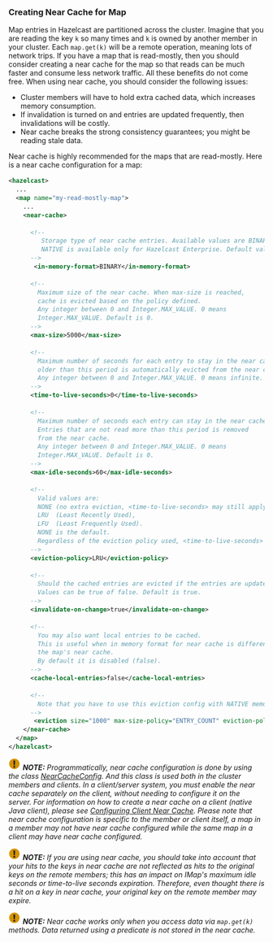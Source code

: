 

### Creating Near Cache for Map

Map entries in Hazelcast are partitioned across the cluster. Imagine that you are reading the key `k` so many times and `k` is owned by another member in your cluster. Each `map.get(k)` will be a remote operation, meaning lots of network trips. If you have a map that is read-mostly, then you should consider creating a near cache for the map so that reads can be much faster and consume less network traffic. All these benefits do not come free. When using near cache, you should consider the following issues:

- Cluster members will have to hold extra cached data, which increases memory consumption.
- If invalidation is turned on and entries are updated frequently, then invalidations will be costly.
- Near cache breaks the strong consistency guarantees; you might be reading stale data.

Near cache is highly recommended for the maps that are read-mostly. Here is a near cache configuration for a map:

```xml
<hazelcast>
  ...
  <map name="my-read-mostly-map">
    ...
    <near-cache>

      <!--
         Storage type of near cache entries. Available values are BINARY, OBJECT and NATIVE.
         NATIVE is available only for Hazelcast Enterprise. Default value is BINARY.
      -->
       <in-memory-format>BINARY</in-memory-format>

      <!--
        Maximum size of the near cache. When max-size is reached,
        cache is evicted based on the policy defined.
        Any integer between 0 and Integer.MAX_VALUE. 0 means
        Integer.MAX_VALUE. Default is 0.
      -->
      <max-size>5000</max-size>
      
      <!--
        Maximum number of seconds for each entry to stay in the near cache. Entries that are
        older than this period is automatically evicted from the near cache.
        Any integer between 0 and Integer.MAX_VALUE. 0 means infinite. Default is 0.
      -->
      <time-to-live-seconds>0</time-to-live-seconds>

      <!--
        Maximum number of seconds each entry can stay in the near cache as untouched (not read).
        Entries that are not read more than this period is removed
        from the near cache.
        Any integer between 0 and Integer.MAX_VALUE. 0 means
        Integer.MAX_VALUE. Default is 0.
      -->
      <max-idle-seconds>60</max-idle-seconds>

      <!--
        Valid values are:
        NONE (no extra eviction, <time-to-live-seconds> may still apply),
        LRU  (Least Recently Used),
        LFU  (Least Frequently Used).
        NONE is the default.
        Regardless of the eviction policy used, <time-to-live-seconds> will still apply.
      -->
      <eviction-policy>LRU</eviction-policy>

      <!--
        Should the cached entries are evicted if the entries are updated or removed.
        Values can be true of false. Default is true.
      -->
      <invalidate-on-change>true</invalidate-on-change>

      <!--
        You may also want local entries to be cached.
        This is useful when in memory format for near cache is different from
        the map's near cache.
        By default it is disabled (false).
      -->
      <cache-local-entries>false</cache-local-entries>

      <!--
        Note that you have to use this eviction config with NATIVE memory format.
      -->
       <eviction size="1000" max-size-policy="ENTRY_COUNT" eviction-policy="LFU"/>
    </near-cache>
  </map>
</hazelcast>
```


![image](images/NoteSmall.jpg) ***NOTE:*** *Programmatically, near cache configuration is done by using the class <a href="https://github.com/hazelcast/hazelcast/blob/master/hazelcast/src/main/java/com/hazelcast/config/NearCacheConfig.java" target="_blank">NearCacheConfig</a>. And this class is used both in the cluster members and clients. In a client/server system, you must enable the near cache separately on the client, without needing to configure it on the server. For information on how to create a near cache on a client (native Java client), please see [Configuring Client Near Cache](#configuring-client-near-cache). Please note that near cache configuration is specific to the member or client itself, a map in a member may not have near cache configured while the same map in a client may have near cache configured.*

![image](images/NoteSmall.jpg) ***NOTE:*** *If you are using near cache, you should take into account that your hits to the keys in near cache are not reflected as hits to the original keys on the remote members; this has an impact on IMap's maximum idle seconds or time-to-live seconds expiration. Therefore, even thought there is a hit on a key in near cache, your original key on the remote member may expire.*

![image](images/NoteSmall.jpg) ***NOTE:*** *Near cache works only when you access data via `map.get(k)` methods.  Data returned using a predicate is not stored in the near cache.*